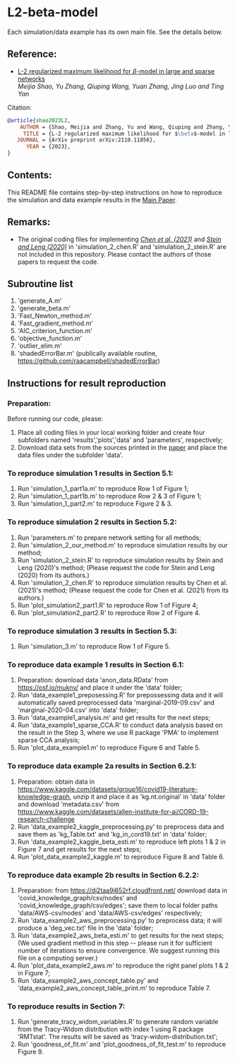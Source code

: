 # L2-beta-model

Each simulation/data example has its own main file.  See the details below.

<h2>Reference:</h2>

* <a href="https://www.asc.ohio-state.edu/zhang.7824/L2BetaModel.pdf">L-2 regularized maximum likelihood for $\beta$-model in large and sparse networks</a><br />
<i>Meijia Shao, Yu Zhang, Qiuping Wang, Yuan Zhang, Jing Luo and Ting Yan</i><br>

Citation:
```bibtex
@article{shao2023L2,
    AUTHOR = {Shao, Meijia and Zhang, Yu and Wang, Qiuping and Zhang, Yuan and Luo, Jing and Yan, Ting},
     TITLE = {L-2 regularized maximum likelihood for $\beta$-model in large and sparse networks},
   JOURNAL = {ArXiv preprint arXiv:2110.11856},
      YEAR = {2023},
}


```

<h2>Contents:</h2>
This README file contains step-by-step instructions on how to reproduce the simulation and data example results in the <a href="https://www.asc.ohio-state.edu/zhang.7824/L2BetaModel.pdf">Main Paper</a>.


<h2>Remarks:</h2>
<ul>
  <li> The original coding files for implementing <a href="https://doi.org/10.1111/rssb.12444"><i>Chen et al. (2021)</i></a> and <a href="https://arxiv.org/abs/2010.13604"><i>Stein and Leng (2020)</i></a> in 'simulation_2_chen.R' and 'simulation_2_stein.R' are not included in this repository.  Please contact the authors of those papers to request the code.
</ul>


<h2>Subroutine list</h2>

1. 'generate_A.m'
2. 'generate_beta.m'
3. 'Fast_Newton_method.m'
4. 'Fast_gradient_method.m'  
5. 'AIC_criterion_function.m'
6. 'objective_function.m'
7. 'outlier_elim.m'
8. 'shadedErrorBar.m'  (publically available routine, https://github.com/raacampbell/shadedErrorBar)



<h2>Instructions for result reproduction</h2>

<h3>Preparation:</h3>

Before running our code, please:

1. Place all coding files in your local working folder and create four subfolders named 'results','plots','data' and 'parameters', respectively;
2. Download data sets from the sources printed in the <a href="https://www.asc.ohio-state.edu/zhang.7824/L2BetaModel.pdf">paper</a> and place the data files under the subfolder 'data'.

<h3>To reproduce simulation 1 results in Section 5.1:</h3>

1. Run 'simulation_1_part1a.m' to reproduce Row 1 of Figure 1;
2. Run 'simulation_1_part1b.m' to reproduce Row 2 & 3 of Figure 1;
2. Run 'simulation_1_part2.m' to reproduce Figure 2 & 3.

<h3>To reproduce simulation 2 results in Section 5.2:</h3>

1. Run 'parameters.m' to prepare network setting for all methods;
2. Run 'simulation_2_our_method.m' to reproduce simulation results by our method;
3. Run 'simulation_2_stein.R' to reproduce simulation results by Stein and Leng (2020)'s method;  (Please request the code for Stein and Leng (2020) from its authors.)
4. Run 'simulation_2_chen.R' to reproduce simulation results by Chen et al. (2021)'s method;    (Please request the code for Chen et al. (2021) from its authors.)
5. Run 'plot_simulation2_part1.R' to reproduce Row 1 of Figure 4;
6. Run 'plot_simulation2_part2.R' to reproduce Row 2 of Figure 4.

<h3>To reproduce simulation 3 results in Section 5.3:</h3>

1. Run 'simulation_3.m' to reproduce Row 1 of Figure 5.

<h3>To reproduce data example 1 results in Section 6.1:</h3>

1. Preparation: download data 'anon_data.RData' from https://osf.io/muknv/ and place it under the 'data' folder;
2. Run 'data_example1_preposessing.R' for prepossessing data and it will automatically saved preprocessed data 'marginal-2019-09.csv' and 'marginal-2020-04.csv' into 'data' folder;
3. Run 'data_example1_analysis.m' and get results for the next steps; 
4. Run 'data_example1_sparse_CCA.R' to conduct data analysis based on the result in the Step 3, where we use R package 'PMA' to implement sparse CCA analysis;
5. Run 'plot_data_example1.m' to reproduce Figure 6 and Table 5. 

<h3>To reproduce data example 2a results in Section 6.2.1:</h3>

1. Preparation: obtain data in https://www.kaggle.com/datasets/group16/covid19-literature-knowledge-graph, unzip it and place it as 'kg.nt.original' in 'data' folder and download 'metadata.csv' from https://www.kaggle.com/datasets/allen-institute-for-ai/CORD-19-research-challenge
2. Run 'data_example2_kaggle_preprocessing.py' to preprocess data and save them as 'kg_Table.txt' and 'kg_in_cord19.txt' in 'data' folder;
3. Run 'data_example2_kaggle_beta_esti.m' to reproduce left plots 1 & 2 in Figure 7 and get results for the next steps;
4. Run 'plot_data_example2_kaggle.m' to reproduce Figure 8 and Table 6. 

<h3>To reproduce data example 2b results in Section 6.2.2:</h3>

1. Preparation: from https://dj2taa9i652rf.cloudfront.net/ download data in 'covid_knowledge_graph/csv/nodes' and 'covid_knowledge_graph/csv/edges'; save them to local folder paths 'data/AWS-csv/nodes' and 'data/AWS-csv/edges' respectively;
2. Run 'data_example2_aws_preprocessing.py' to preprocess data; it will produce a 'deg_vec.txt' file in the 'data' folder;
3. Run 'data_example2_aws_beta_esti.m' to get results for the next steps; (We used gradient method in this step -- please run it for sufficient number of iterations to ensure convergence. We suggest running this file on a computing server.)
4. Run 'plot_data_example2_aws.m' to reproduce the right panel plots 1 & 2 in Figure 7;
5. Run 'data_example2_aws_concept_table.py' and 'data_example2_aws_concept_table_print.m' to reproduce Table 7. 

<h3>To reproduce results in Section 7:</h3>

1. Run 'generate_tracy_widom_variables.R' to generate random variable from the Tracy-Widom distribution with index 1 using R package 'RMTstat'. The results will be saved as 'tracy-widom-distribution.txt';
2. Run 'goodness_of_fit.m' and 'plot_goodness_of_fit_test.m' to reproduce Figure 9. 



